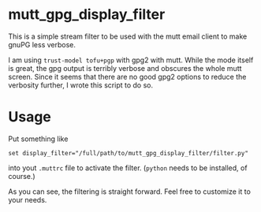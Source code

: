 # mutt_gpg_display_filter
This is a simple stream filter to be used with the mutt email client to make gnuPG less verbose.

I am using `trust-model tofu+pgp` with gpg2 with mutt. While the mode itself is great, the gpg output is terribly verbose and obscures the whole mutt screen. Since it seems that there are no good gpg2 options to reduce the verbosity further, I wrote this script to do so.


# Usage
Put something like
```
set display_filter="/full/path/to/mutt_gpg_display_filter/filter.py"
```
into yout `.muttrc` file to activate the filter. (`python` needs to be installed, of course.)

As you can see, the filtering is straight forward. Feel free to customize it to your needs.
